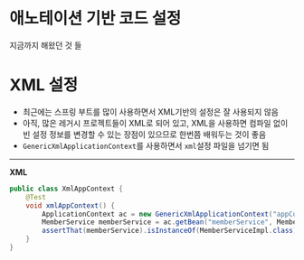 # 애노테이션 기반 코드 설정
지금까지 해왔던 것 들

# XML 설정
* 최근에는 스프링 부트를 많이 사용하면서 XML기반의 설정은 잘 사용되지 않음
* 아직, 많은 레거시 프로젝트들이 XML로 되어 있고, XML을 사용하면 컴파일 없이 빈 설정 정보를 변경할 수 있는 장점이 있으므로 한번쯤 배워두는 것이 좋음
* `GenericXmlApplicationContext`를 사용하면서 `xml`설정 파일을 넘기면 됨
---
**XML**
``` java
public class XmlAppContext {
    @Test
    void xmlAppContext() {
        ApplicationContext ac = new GenericXmlApplicationContext("appConfig.xml");
        MemberService memberService = ac.getBean("memberService", MemberService.class);
        assertThat(memberService).isInstanceOf(MemberServiceImpl.class);
    }
}
```